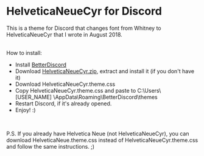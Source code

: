 # HelveticaNeueCyr for Discord
This is a theme for Discord that changes font from Whitney to HelveticaNeueCyr that I wrote in August 2018.  
<br/>

How to install:
* Install [BetterDiscord](https://github.com/rauenzi/BetterDiscordApp/releases)<br/>
* Download [HelveticaNeueCyr.zip](https://mega.nz/#!Lh4xhaoA!O-MzAKWJbgNHYzE3zIu4u8VhBbc6AA9Lg8M3dsmg-1g), extract and install it (if you don't have it)
* Download HelveticaNeueCyr.theme.css
* Copy HelveticaNeueCyr.theme.css and paste to C:\Users\ [USER_NAME] \AppData\Roaming\BetterDiscord\themes
* Restart Discord, if it's already opened.
* Enjoy! :)
<br/>

P.S. If you already have Helvetica Neue (not HelveticaNeueCyr), you can download HelveticaNeue.theme.css instead of HelveticaNeueCyr.theme.css and follow the same instructions. ;)
